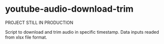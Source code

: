 # youtube-audio-download-trim

PROJECT STILL IN PRODUCTION

Script to download and trim audio in specific timestamp. Data inputs readed from xlsx file format.
